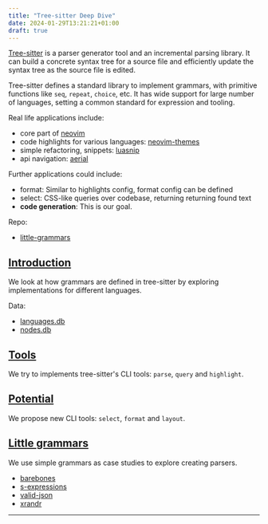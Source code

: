 ```yaml
---
title: "Tree-sitter Deep Dive"
date: 2024-01-29T13:21:21+01:00
draft: true
---
```


[Tree-sitter](https://tree-sitter.github.io/tree-sitter/) is a parser generator
tool and an incremental parsing library. It can build a concrete syntax tree
for a source file and efficiently update the syntax tree as the source file is
edited.

Tree-sitter defines a standard library to implement grammars, with primitive
functions like `seq`, `repeat`, `choice`, etc. It has wide support for large
number of languages, setting a common standard for expression and tooling.

Real life applications include:

- core part of [neovim](https://neovim.io/)
- code highlights for various languages: [neovim-themes](https://dotfyle.com/neovim/colorscheme/top)
- simple refactoring, snippets: [luasnip](https://github.com/L3MON4D3/LuaSnip)
- api navigation: [aerial](https://github.com/stevearc/aerial.nvim)

Further applications could include:

- format: Similar to highlights config, format config can be defined
- select: CSS-like queries over codebase, returning returning found text
- **code generation**: This is our goal.

Repo:

- [little-grammars](https://github.com/manyids2/little-grammars)

## [Introduction](/projects/tree-sitter/01-introduction/01-index)

We look at how grammars are defined in tree-sitter by exploring implementations
for different languages.

Data:

- [languages.db](https://manyids2x.nl/languages)
- [nodes.db](https://manyids2x.nl/nodes)

## [Tools](/projects/tree-sitter/02-tools/02-index)

We try to implements tree-sitter's CLI tools: `parse`, `query` and `highlight`.

## [Potential]()

We propose new CLI tools: `select`, `format` and `layout`.

## [Little grammars](/projects/tree-sitter/04-little-grammars)

We use simple grammars as case studies to explore creating parsers.

- [barebones](./04-little-grammars/barebones/01-index)
- [s-expressions](./04-little-grammars/s-expressions/02-index)
- [valid-json](./04-little-grammars/valid-json/03-index)
- [xrandr](./04-little-grammars/xrandr/04-index)

<hr/>
